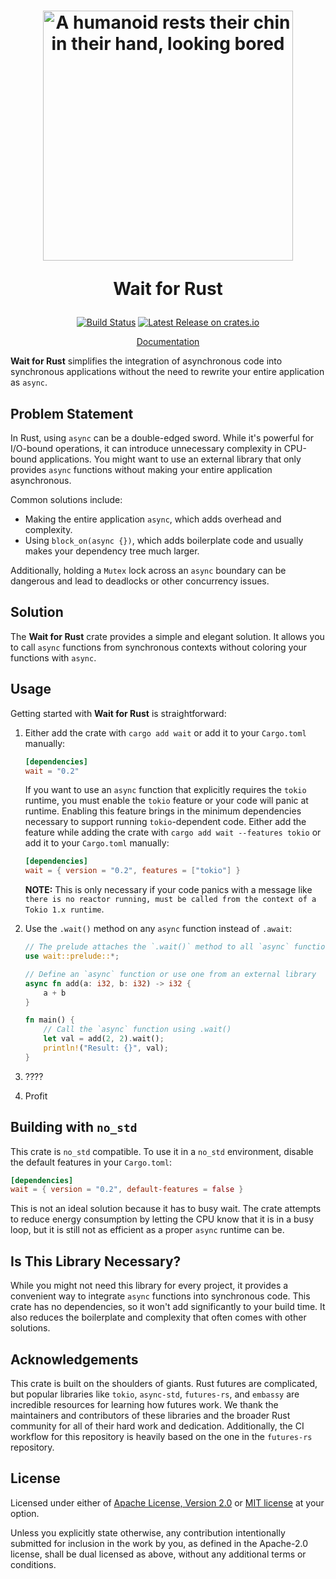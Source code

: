 <h1 align="center">
  <a href="https://github.com/FlippingBinaryLLC/wait-rs"><img
    alt="A humanoid rests their chin in their hand, looking bored"
    src="https://flippingbinary.com/wait-rs/logo-square.png" width="400"></a>

Wait for Rust

</h1>

<p align="center">
<a
  href="https://github.com/FlippingBinaryLLC/wait-rs/actions?query=branch%3Amain"><img
    alt="Build Status"
    src="https://img.shields.io/github/actions/workflow/status/FlippingBinaryLLC/wait-rs/ci.yml?branch=main"></a>
<a
  href="https://crates.io/crates/wait"><img alt="Latest Release on crates.io"
  src="https://img.shields.io/crates/v/wait.svg"></a>
</p>

<p align="center">
<a href="https://docs.rs/wait">
  Documentation
</a>
</p>

**Wait for Rust** simplifies the integration of asynchronous code into
synchronous applications without the need to rewrite your entire application
as `async`.

## Problem Statement

In Rust, using `async` can be a double-edged sword. While it's powerful for
I/O-bound operations, it can introduce unnecessary complexity in CPU-bound
applications. You might want to use an external library that only provides
`async` functions without making your entire application asynchronous.

Common solutions include:

- Making the entire application `async`, which adds overhead and complexity.
- Using `block_on(async {})`, which adds boilerplate code and usually makes
  your dependency tree much larger.

Additionally, holding a `Mutex` lock across an `async` boundary can be
dangerous and lead to deadlocks or other concurrency issues.

## Solution

The **Wait for Rust** crate provides a simple and elegant solution. It allows
you to call `async` functions from synchronous contexts without coloring your
functions with `async`.

## Usage

Getting started with **Wait for Rust** is straightforward:

1. Either add the crate with `cargo add wait` or add it to your `Cargo.toml`
   manually:

   ```toml
   [dependencies]
   wait = "0.2"
   ```

   If you want to use an `async` function that explicitly requires the
   `tokio` runtime, you must enable the `tokio` feature or your code will
   panic at runtime. Enabling this feature brings in the minimum dependencies
   necessary to support running `tokio`-dependent code. Either add the
   feature while adding the crate with `cargo add wait --features tokio` or
   add it to your `Cargo.toml` manually:

   ```toml
   [dependencies]
   wait = { version = "0.2", features = ["tokio"] }
   ```

   **NOTE:** This is only necessary if your code panics with a message like
   `there is no reactor running, must be called from the context of a Tokio 1.x runtime`.

2. Use the `.wait()` method on any `async` function instead of `.await`:

   ```rust
   // The prelude attaches the `.wait()` method to all `async` functions
   use wait::prelude::*;

   // Define an `async` function or use one from an external library
   async fn add(a: i32, b: i32) -> i32 {
       a + b
   }

   fn main() {
       // Call the `async` function using .wait()
       let val = add(2, 2).wait();
       println!("Result: {}", val);
   }
   ```

3. ????

4. Profit

## Building with `no_std`

This crate is `no_std` compatible. To use it in a `no_std` environment,
disable the default features in your `Cargo.toml`:

```toml
[dependencies]
wait = { version = "0.2", default-features = false }
```

This is not an ideal solution because it has to busy wait. The crate attempts
to reduce energy consumption by letting the CPU know that it is in a busy
loop, but it is still not as efficient as a proper `async` runtime can be.

## Is This Library Necessary?

While you might not need this library for every project, it provides a
convenient way to integrate `async` functions into synchronous code. This
crate has no dependencies, so it won't add significantly to your build time.
It also reduces the boilerplate and complexity that often comes with other
solutions.

## Acknowledgements

This crate is built on the shoulders of giants. Rust futures are complicated,
but popular libraries like `tokio`, `async-std`, `futures-rs`, and `embassy`
are incredible resources for learning how futures work. We thank the
maintainers and contributors of these libraries and the broader Rust
community for all of their hard work and dedication. Additionally, the CI
workflow for this repository is heavily based on the one in the `futures-rs`
repository.

## License

Licensed under either of [Apache License, Version 2.0](LICENSE-APACHE) or
[MIT license](LICENSE-MIT) at your option.

Unless you explicitly state otherwise, any contribution intentionally
submitted for inclusion in the work by you, as defined in the Apache-2.0
license, shall be dual licensed as above, without any additional terms or
conditions.
